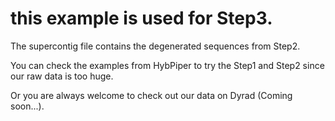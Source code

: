 # this example is used for Step3.

The supercontig file contains the degenerated sequences from Step2.

You can check the examples from HybPiper to try the Step1 and Step2 since our raw data is too huge.

Or you are always welcome to check out our data on Dyrad (Coming soon...). 
